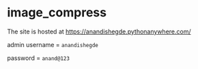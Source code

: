 # image_compress

The site is hosted at https://anandishegde.pythonanywhere.com/

admin username = `anandishegde`

password = `anand@123`
